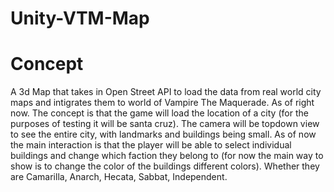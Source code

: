 # Unity-VTM-Map

# Concept
A 3d Map that takes in Open Street API to load the data from real world city maps and intigrates them to world of Vampire The Maquerade.
As of right now. The concept is that the game will load the location of a city (for the purposes of testing it will be santa cruz). The camera will be topdown view to see the entire city, with landmarks and buildings being small. As of now the main interaction is that the player will be able to select individual buildings and change which faction they belong to (for now the main way to show is to change the color of the buildings different colors). Whether they are Camarilla, Anarch, Hecata, Sabbat, Independent.

